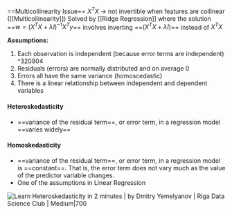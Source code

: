==Multicollinearity Issue==
$X^TX$ -> not invertible when features are collinear ([[Multicollinearity]])
Solved by [[Ridge Regression]] where the solution ==$w=(X^TX+\lambda I)^{-1}X^Ty$== involves inverting ==$(X^TX+\lambda I)$== instead of $X^TX$

**Assumptions:**
1. Each observation is independent (because error terms are independent) ^320904
2. Residuals (errors) are normally distributed and on average 0
3. Errors all have the same variance (homoscedastic)
4. There is a linear relationship between independent and dependent variables


#### Heteroskedasticity
- ==variance of the residual term==, or error term, in a regression model ==varies widely==

#### Homoskedasticity
- ==variance of the residual term==, or error term, in a regression model is ==constant==. That is, the error term does not vary much as the value of the predictor variable changes.
- One of the assumptions in Linear Regression

![Learn Heteroskedasticity in 2 minutes | by Dmitry Yemelyanov | Riga Data  Science Club | Medium|700](https://miro.medium.com/max/901/1*M2187QiB0o0I6r0JfM0JBg.jpeg)